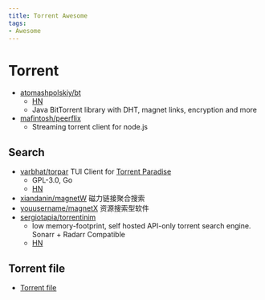 ```yaml
---
title: Torrent Awesome
tags:
- Awesome
---
```


# Torrent

- [atomashpolskiy/bt](https://github.com/atomashpolskiy/bt)
  - [HN](https://news.ycombinator.com/item?id=14911372)
  - Java BitTorrent library with DHT, magnet links, encryption and more
- [mafintosh/peerflix](https://github.com/mafintosh/peerflix)
  - Streaming torrent client for node.js

## Search

- [varbhat/torpar](https://github.com/varbhat/torpar)
  TUI Client for [Torrent Paradise](https://torrent-paradise.ml/)
  - GPL-3.0, Go
  - [HN](https://news.ycombinator.com/item?id=27896076)
- [xiandanin/magnetW](https://github.com/xiandanin/magnetW)
  磁力链接聚合搜索
- [youusername/magnetX](https://github.com/youusername/magnetX)
  资源搜索型软件
- [sergiotapia/torrentinim](https://github.com/sergiotapia/torrentinim)
  - low memory-footprint, self hosted API-only torrent search engine. Sonarr + Radarr Compatible
  - [HN](https://news.ycombinator.com/item?id=28122056)

## Torrent file

- [Torrent file](https://en.wikipedia.org/wiki/Torrent_file)
